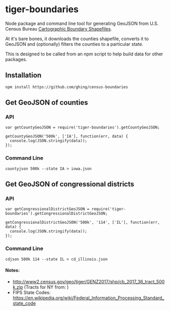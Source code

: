 tiger-boundaries
================

Node package and command line tool for generating GeoJSON from U.S. Census Bureau [Cartographic Boundary Shapefiles](https://www.census.gov/geo/maps-data/data/cbf/cbf_counties.html).

At it's bare bones, it downloads the counties shapefile, converts it to GeoJSON and (optionally) filters the counties to a particular state.

This is designed to be called from an npm script to help build data for other packages.

Installation
------------

    npm install https://github.com/ghing/census-boundaries

Get GeoJSON of counties
-----------------------

### API

    var getCountyGeoJSON = require('tiger-boundaries').getCountyGeoJSON;

    getCountyGeoJSON('500k', ['IA'], function(err, data) {
      console.log(JSON.stringify(data));
    });

### Command Line

    countyjson 500k --state IA > iowa.json

Get GeoJSON of congressional districts
--------------------------------------

### API

    var getCongressionalDistrictGeoJSON = require('tiger-boundaries').getCongressionalDistrictGeoJSON;

    getCongressionalDistrictGeoJSON('500k', '114', ['IL'], function(err, data) {
      console.log(JSON.stringify(data));
    });

### Command Line

    cdjson 500k 114 --state IL > cd_illinois.json




#### Notes:

- http://www2.census.gov/geo/tiger/GENZ2017/shp/cb_2017_36_tract_500k.zip (Tracts for NY from: )
- FIPS State Codes: https://en.wikipedia.org/wiki/Federal_Information_Processing_Standard_state_code
